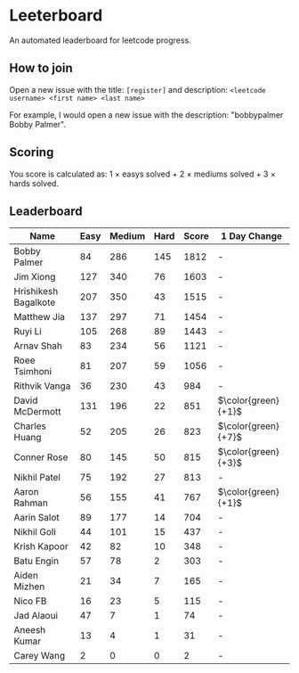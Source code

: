 # Leeterboard

An automated leaderboard for leetcode progress.

## How to join

Open a new issue with the title: `[register]` and description:
`<leetcode username> <first name> <last name>`

For example, I would open a new issue with the description: "bobbypalmer Bobby Palmer".

## Scoring

You score is calculated as:
1 $\times$ easys solved + 2 $\times$ mediums solved + 3 $\times$ hards solved.

## Leaderboard
| Name | Easy | Medium | Hard | Score | 1 Day Change |
| --- | --- | --- | --- | --- | --- |
| Bobby Palmer | 84 | 286 | 145 | 1812 | - |
| Jim Xiong | 127 | 340 | 76 | 1603 | - |
| Hrishikesh Bagalkote | 207 | 350 | 43 | 1515 | - |
| Matthew Jia | 137 | 297 | 71 | 1454 | - |
| Ruyi Li | 105 | 268 | 89 | 1443 | - |
| Arnav Shah | 83 | 234 | 56 | 1121 | - |
| Roee Tsimhoni | 81 | 207 | 59 | 1056 | - |
| Rithvik Vanga | 36 | 230 | 43 | 984 | - |
| David McDermott | 131 | 196 | 22 | 851 | $\color{green}{+1}$ |
| Charles Huang | 52 | 205 | 26 | 823 | $\color{green}{+7}$ |
| Conner Rose | 80 | 145 | 50 | 815 | $\color{green}{+3}$ |
| Nikhil Patel | 75 | 192 | 27 | 813 | - |
| Aaron Rahman | 56 | 155 | 41 | 767 | $\color{green}{+1}$ |
| Aarin Salot | 89 | 177 | 14 | 704 | - |
| Nikhil Goli | 44 | 101 | 15 | 437 | - |
| Krish Kapoor | 42 | 82 | 10 | 348 | - |
| Batu Engin | 57 | 78 | 2 | 303 | - |
| Aiden Mizhen | 21 | 34 | 7 | 165 | - |
| Nico FB | 16 | 23 | 5 | 115 | - |
| Jad Alaoui | 47 | 7 | 1 | 74 | - |
| Aneesh Kumar | 13 | 4 | 1 | 31 | - |
| Carey Wang | 2 | 0 | 0 | 2 | - |
